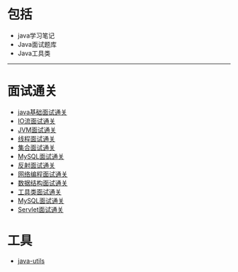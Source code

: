 # 包括
- java学习笔记
- Java面试题库
- Java工具类
***
# 面试通关
- [java基础面试通关](docs/Java面试通关/Java基础面试通关.md)
- [IO流面试通关](docs/Java面试通关/面试通关[IO流].md)
- [JVM面试通关](docs/Java面试通关/面试通关[JVM].md)
- [线程面试通关](docs/Java面试通关/面试通关[线程].md)
- [集合面试通关](docs/Java面试通关/面试通关[集合].md)
- [MySQL面试通关](docs/Java面试通关/面试通过[MySQL].md)
- [反射面试通关](docs/Java面试通关/面试通过[反射].md)
- [网络编程面试通关](docs/Java面试通关/面试通过[网络编程].md)
- [数据结构面试通关](docs/Java面试通关/面试通过[数据结构].md)
- [工具类面试通关](docs/Java面试通关/面试通过[工具类].md)
- [MySQL面试通关](docs/Java面试通关/面试通过[工具类].md)
- [Servlet面试通关](docs/Java面试通关/面试通过[Servlet].md)
# 工具
- [java-utils](docs/tools/utils.md)
